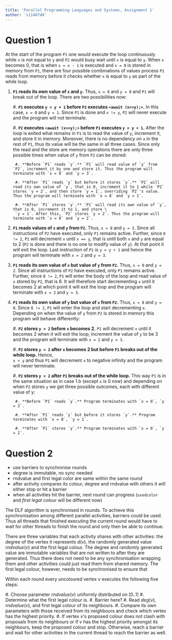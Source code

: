 ```yaml
---
title: 'Parallel Programming Languages and Systems, Assignment 1'
author: 's1140740'
---
```


# Question 1

At the start of the program `P1` one would execute the loop continuously while `x` is not equal to `y` and `P2` would busy wait until `x` is equal to `y`. When `x` becomes 0, that is when `x = x - 1` is executed and `x = 0` is stored in memory from `P1`, there are four possible combinations of values process `P1` reads from memory before it checks whether `x` is equal to `y` as part of the while loop.

1. **`P1` reads its own value of `x` and `y`.** Thus, `x = 0` and `y = 0` and `P1` will break out of the loop. There are two possibilities now:

    #. **`P1` executes `y = y + 1` before `P2` executes `<await (x==y);>`.** In this case, `x = 0` and `y = 1`. Since `P1` is done and `x != y`, `P2` will never execute and the program will not terminate.

    #. **`P2` executes `<await (x==y);>` before `P1` executes `y = y + 1`.** After the loop is exited what remains in `P1` is to read the value of `y`, increment it, and store it in memory. Moreover, there is no dependency on `x` in the rest of `P1`, thus its value will be the same in all three cases. Since only the read and the store are memory operations there are only three possible times when value of `y` from `P2` can be stored:

        #. **Before `P1` reads `y`.** `P1` will read value of `y` from `P2`, increment it by one and store it. Thus the program will terminate with `x = 8` and `y = 3`.

        #. **After `P1` reads `y` but before it stores `y`.** `P1` will read its own value of `y`, that is 0, increment it to 1 while `P2` stores `y = 2`, and then store `y = 1`, overriding `P2`'s value. Thus the program will terminate with `x = 8` and `y = 1`.

        #. **After `P1` stores `y`.** `P1` will read its own value of `y`, that is 0, increment it to 1, and store \
        `y = 1`. After this, `P2` stores `y = 2`. Thus the program will terminate with `x = 8` and `y = 2`.

4. **`P1` reads values of `x` and `y` from `P2`.** Thus, `x = 8` and `y = 2`. Since all instructions of `P2` have executed, only `P1` remains active. Further, since `8 != 2`, `P1` will decrement `x` until `x == y`, that is until both `x` and `y` are equal to 2 (`P2` is done and there is no one to modify value of `y`). At that point it will exit the loop. Last instruction of `P1` is `y = y + 1` and hence the program will terminate with `x = 2` and `y = 3`.

2. **`P1` reads its own value of `x` but value of `y` from `P2`.** Thus, `x = 0` and `y = 2`. Since all instructions of `P2` have executed, only `P1` remains active. Further, since `0 != 2`, `P1` will enter the body of the loop and read value of `x` stored by `P2`, that is 8. It will therefore start decrementing `x` until it becomes 2 at which point it will exit the loop and the program will terminate with `x = 2` and `y = 3`.

3. **`P1` reads its own value of `y` but value of `x` from `P2`.** Thus, `x = 8` and `y = 0`. Since `8 != 2`, `P1` will enter the loop and start decrementing `x`. Depending on when the value of `y` from `P2` is stored in memory this program will behave differently:

    #. **`P2` stores `y = 2` before `x` becomes 2.** `P1` will decrement `x` until it becomes 2 when it will exit the loop, increment the value of `y` to be 3 and the program will terminate with `x = 2` and `y = 3`.

    #. **`P2` stores `y = 2` after `x` becomes 2 but before `P1` breaks out of the while loop.** Hence, \
    `x < y` and thus `P1` will decrement `x` to negative infinity and the program will never terminate.

    #. **`P2` stores `y = 2` after `P1` breaks out of the while loop.** This way `P1` is in the same situation as in case 1.b (except `x` is 0 now) and depending on when `P2` stores `y` we get three possible outcomes, each with different value of y:

        #. **Before `P1` reads `y`.** Program terminates with `x = 0`, `y = 3`.

        #. **After `P1` reads `y` but before it stores `y`.** Program terminates with `x = 0`, `y = 1`.

        #. **After `P1` stores `y`.** Program terminates with `x = 0`, `y = 2`.

# Question 2

<!-- Write a short report (of around a page) on such a shared variable version of the algorithm, discussing its relationship to any patterns, synchronisation requirements, and the issues which would arise if it were to be amended to allow for more nodes in the graph than processors. -->

- use barriers to synchronise rounds
- degree is immutable, no sync needed
- rndvalue and first legal color are same within the same round
- after activity compares its colour, degree and rndvalue with others it will either stop or hit a barrier
- when all activities hit the barrier, next round can progress (`usedcolor` and _first legal colour_ will be different now)

The DLF algorithm is synchronised in rounds. To achieve this synchronisation among different parallel activities, barriers could be used. Thus all threads that finished executing the current round would have to wait for other threads to finish the round and only then be able to continue.

There are three variables that each activity shares with other activities: the degree of the vertex it represents $d(v)$, the randomly generated value $rndvalue(v)$ and the first legal colour. The degree and randomly generated value are immutable variables that are not written to after they are generated. Thus there does not need to be any synchronisation wrapping them and other activities could just read them from shared memory. The first legal colour, however, needs to be synchronised to ensure that 

Within each round every uncoloured vertex v executes the following five steps:

 #. Choose parameter $rndvalue(v)$ uniformly distributed on [0..1]
 #. Determine what the first legal colour is.
 #. Barrier here?
 #. Read $deg(v)$, $rndvalue(v)$, and first legal colour of its neighbours.
 #. Compare its own parameters with those received from its neighbours and check which vertex has the highest priority.
 #. If vertex $v$'s proposed colour does not clash with proposals from its neighbours or if v has the highest priority amongst its neighbours, keep the proposed colour and stop. Otherwise, reach a barrier and wait for other activities in the current thread to reach the barrier as well.
